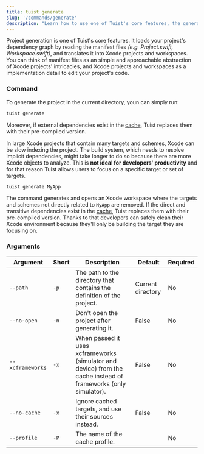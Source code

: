```yaml
---
title: tuist generate
slug: '/commands/generate'
description: "Learn how to use one of Tuist's core features, the generation of projects."
---
```


Project generation is one of Tuist's core features.
It loads your project's dependency graph by reading the manifest files _(e.g. Project.swift, Workspace.swift)_, and translates it into
Xcode projects and workspaces.
You can think of manifest files as an simple and approachable abstraction of Xcode projects' intricacies,
and Xcode projects and workspaces as a implementation detail to edit your project's code.

### Command

To generate the project in the current directory, youn can simply run:

```bash
tuist generate
```

Moreover, if external dependencies exist in the [cache](/building-at-scale/caching/), Tuist replaces them with their pre-compiled version.

In large Xcode projects that contain many targets and schemes, Xcode can be slow indexing the project.
The build system, which needs to resolve implicit dependencies, might take longer to do so because there are more Xcode objects to analyze.
This is **not ideal for developers' productivity** and for that reason Tuist allows users to focus on a specific target or set of targets.

```bash
tuist generate MyApp
```

The command generates and opens an Xcode workspace where the targets and schemes not directly related to `MyApp` are removed.
If the direct and transitive dependencies exist in the [cache](/building-at-scale/caching/), Tuist replaces them with their pre-compiled version.
Thanks to that developers can safely clean their Xcode environment because they'll only be building the target they are focusing on.

### Arguments

| Argument          | Short | Description                                                                                                    | Default           | Required |
| ----------------- | ----- | -------------------------------------------------------------------------------------------------------------- | ----------------- | -------- |
| `--path`          | `-p`  | The path to the directory that contains the definition of the project.                                         | Current directory | No       |
| `--no-open `      | `-n`  | Don't open the project after generating it.                                                                    | False             | No       |
| `--xcframeworks ` | `-x`  | When passed it uses xcframeworks (simulator and device) from the cache instead of frameworks (only simulator). | False             | No       |
| `--no-cache `     | `-x`  | Ignore cached targets, and use their sources instead.                                                          | False             | No       |
| `--profile `      | `-P`  | The name of the cache profile.                                                                                 |                   | No       |
